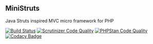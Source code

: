MiniStruts
----------
Java Struts inspired MVC micro framework for PHP

[![Build Status](https://scrutinizer-ci.com/g/rosasurfer/ministruts/badges/build.png?b=master)](https://scrutinizer-ci.com/g/rosasurfer/ministruts/build-status/master)
[![Scrutinizer Code Quality](https://scrutinizer-ci.com/g/rosasurfer/ministruts/badges/quality-score.png?b=master)](https://scrutinizer-ci.com/g/rosasurfer/ministruts/?branch=master)
[![PHPStan Code Quality](https://img.shields.io/badge/PHPStan-level_7-brightgreen.svg?style=flat)](https://github.com/phpstan/phpstan)
[![Codacy Badge](https://api.codacy.com/project/badge/Grade/89ae4863ef60444ab2054db45a217268)](https://www.codacy.com/app/rosasurfer/ministruts)
